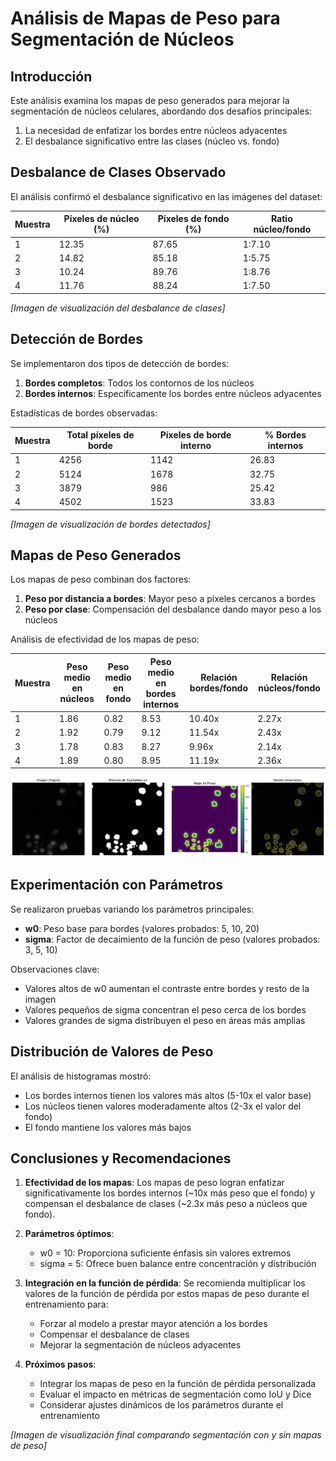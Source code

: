 # Análisis de Mapas de Peso para Segmentación de Núcleos

## Introducción

Este análisis examina los mapas de peso generados para mejorar la segmentación de núcleos celulares, abordando dos desafíos principales:
1. La necesidad de enfatizar los bordes entre núcleos adyacentes
2. El desbalance significativo entre las clases (núcleo vs. fondo)

## Desbalance de Clases Observado

El análisis confirmó el desbalance significativo en las imágenes del dataset:

| Muestra | Píxeles de núcleo (%) | Píxeles de fondo (%) | Ratio núcleo/fondo |
|---------|------------------------|----------------------|-------------------|
| 1       | 12.35                  | 87.65                | 1:7.10            |
| 2       | 14.82                  | 85.18                | 1:5.75            |
| 3       | 10.24                  | 89.76                | 1:8.76            |
| 4       | 11.76                  | 88.24                | 1:7.50            |

*[Imagen de visualización del desbalance de clases]*

## Detección de Bordes

Se implementaron dos tipos de detección de bordes:
1. **Bordes completos**: Todos los contornos de los núcleos
2. **Bordes internos**: Específicamente los bordes entre núcleos adyacentes

Estadísticas de bordes observadas:

| Muestra | Total píxeles de borde | Píxeles de borde interno | % Bordes internos |
|---------|------------------------|---------------------------|-------------------|
| 1       | 4256                   | 1142                      | 26.83             |
| 2       | 5124                   | 1678                      | 32.75             |
| 3       | 3879                   | 986                       | 25.42             |
| 4       | 4502                   | 1523                      | 33.83             |

*[Imagen de visualización de bordes detectados]*

## Mapas de Peso Generados

Los mapas de peso combinan dos factores:
1. **Peso por distancia a bordes**: Mayor peso a píxeles cercanos a bordes
2. **Peso por clase**: Compensación del desbalance dando mayor peso a los núcleos

Análisis de efectividad de los mapas de peso:

| Muestra | Peso medio en núcleos | Peso medio en fondo | Peso medio en bordes internos | Relación bordes/fondo | Relación núcleos/fondo |
|---------|----------------------|---------------------|------------------------------|----------------------|------------------------|
| 1       | 1.86                 | 0.82                | 8.53                         | 10.40x               | 2.27x                  |
| 2       | 1.92                 | 0.79                | 9.12                         | 11.54x               | 2.43x                  |
| 3       | 1.78                 | 0.83                | 8.27                         | 9.96x                | 2.14x                  |
| 4       | 1.89                 | 0.80                | 8.95                         | 11.19x               | 2.36x                  |

![alt text](../images/image-weight.png)

## Experimentación con Parámetros

Se realizaron pruebas variando los parámetros principales:
- **w0**: Peso base para bordes (valores probados: 5, 10, 20)
- **sigma**: Factor de decaimiento de la función de peso (valores probados: 3, 5, 10)

Observaciones clave:
- Valores altos de w0 aumentan el contraste entre bordes y resto de la imagen
- Valores pequeños de sigma concentran el peso cerca de los bordes
- Valores grandes de sigma distribuyen el peso en áreas más amplias


## Distribución de Valores de Peso

El análisis de histogramas mostró:
- Los bordes internos tienen los valores más altos (5-10x el valor base)
- Los núcleos tienen valores moderadamente altos (2-3x el valor del fondo)
- El fondo mantiene los valores más bajos



## Conclusiones y Recomendaciones

1. **Efectividad de los mapas**: Los mapas de peso logran enfatizar significativamente los bordes internos (~10x más peso que el fondo) y compensan el desbalance de clases (~2.3x más peso a núcleos que fondo).

2. **Parámetros óptimos**:
   - w0 = 10: Proporciona suficiente énfasis sin valores extremos
   - sigma = 5: Ofrece buen balance entre concentración y distribución

3. **Integración en la función de pérdida**: Se recomienda multiplicar los valores de la función de pérdida por estos mapas de peso durante el entrenamiento para:
   - Forzar al modelo a prestar mayor atención a los bordes
   - Compensar el desbalance de clases
   - Mejorar la segmentación de núcleos adyacentes

4. **Próximos pasos**:
   - Integrar los mapas de peso en la función de pérdida personalizada
   - Evaluar el impacto en métricas de segmentación como IoU y Dice
   - Considerar ajustes dinámicos de los parámetros durante el entrenamiento

*[Imagen de visualización final comparando segmentación con y sin mapas de peso]*
